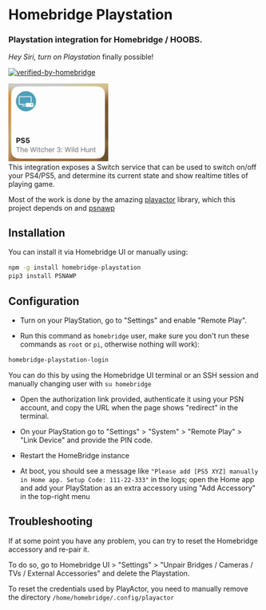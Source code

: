# Homebridge Playstation

### Playstation integration for Homebridge / HOOBS.

_Hey Siri, turn on Playstation_ finally possible!

[![verified-by-homebridge](https://badgen.net/badge/homebridge/verified/purple)](https://github.com/homebridge/homebridge/wiki/Verified-Plugins)

<img src="https://github.com/NikDevx/homebridge-playstation/blob/master/PS5%20title%20change.gif?raw=true" width="200">
<br>
This integration exposes a Switch service that can be used to switch on/off your PS4/PS5, and determine its current state and show realtime titles of playing game. 

Most of the work is done by the amazing [playactor](https://github.com/dhleong/playactor) library, which this project depends on and [psnawp](https://github.com/isFakeAccount/psnawp)
## Installation

You can install it via Homebridge UI or manually using:

```bash
npm -g install homebridge-playstation
pip3 install PSNAWP
```

## Configuration

- Turn on your PlayStation, go to "Settings" and enable "Remote Play".

- Run this command as `homebridge` user, make sure you don't run these commands as `root` or `pi`, otherwise nothing will work):

```bash
homebridge-playstation-login
```

You can do this by using the Homebridge UI terminal or an SSH session and manually changing user with `su homebridge`

- Open the authorization link provided, authenticate it using your PSN account, and copy the URL when the page shows "redirect" in the terminal.

- On your PlayStation go to "Settings" > "System" > "Remote Play" > "Link Device" and provide the PIN code.

- Restart the HomeBridge instance

- At boot, you should see a message like `"Please add [PS5 XYZ] manually in Home app. Setup Code: 111-22-333"` in the  logs; open the Home app and add your PlayStation as an extra accessory using "Add Accessory" in the top-right menu

## Troubleshooting

If at some point you have any problem, you can try to reset the Homebridge accessory and re-pair it.

To do so, go to Homebridge UI > "Settings" > "Unpair Bridges / Cameras / TVs / External Accessories" and delete the Playstation.

To reset the credentials used by PlayActor, you need to manually remove the directory `/home/homebridge/.config/playactor`
